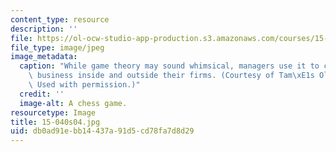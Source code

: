 ```yaml
---
content_type: resource
description: ''
file: https://ol-ocw-studio-app-production.s3.amazonaws.com/courses/15-040-game-theory-for-managers-spring-2004/db0ad91ebb14437a91d5cd78fa7d8d29_15-040s04.jpg
file_type: image/jpeg
image_metadata:
  caption: "While game theory may sound whimsical, managers use it to conduct serious\
    \ business inside and outside their firms. (Courtesy of Tam\xE1s Olajos, [stock.xchng](http://www.adrtoolbox.com/wp-content/themes/adr-toolbox/timthumb.php?src=http://www.adrtoolbox.com/wp-content/uploads/2013/03/Game-Theory.jpg&w=550&h=500&zc=1).\
    \ Used with permission.)"
  credit: ''
  image-alt: A chess game.
resourcetype: Image
title: 15-040s04.jpg
uid: db0ad91e-bb14-437a-91d5-cd78fa7d8d29
---
```

